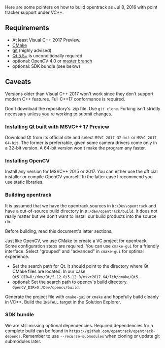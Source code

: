 Here are some pointers on how to build opentrack as Jul 8, 2016 with point tracker support under VC++.

## Requirements
- At least Visual C++ 2017 Preview.
- [CMake](https://cmake.org/download/)
- [git](https://git-scm.com) (highly advised)
- [Qt 5.5+](https://download.qt.io/archive/qt/) is unconditionally required
- optional: OpenCV 4.0 or [master branch](https://github.com/opencv/opencv/)
- optional: SDK bundle (see below)

## Caveats

Versions older than Visual C++ 2017 won't work since they don't support modern C++ features. Full C++17 conformance is required.

Don't download the repository's .zip file. Use `git clone`. Forking isn't strictly necessary unless you're working to submit changes.

### Installing Qt built with MSVC++ 17 Preview

Download Qt from its official site and select `MSVC 2017 32-bit` or `MSVC 2017 64-bit`. The former is preferrable, given some camera drivers come only in a 32-bit version. A 64-bit version won't make the program any faster.

### Installing OpenCV

Install any version for MSVC++ 2015 or 2017. You can either use the official installer or compile OpenCV yourself. In the latter case I recommend you use static libraries.

### Building opentrack
It is assumed that we have the opentrack sources in `D:\Dev\opentrack` and have a out-of-source build directory in `D:/dev/opentrack/build`. It does not really matter but we don't want to install our build products into the source dir. 

Before building, read this document's latter sections.

Just like OpenCV, we use CMake to create a VC project for opentrack. Some configuration steps are required. You can use `cmake-gui` for a friendly interface. Select "grouped" and "advanced" in `cmake-gui` for optimal experience.

- Set the search path for Qt. It should point to the directory where Qt CMake files are located. In our case `Qt5_DIR=D:/dev/Qt/5.12.0/5.12.0/msvc2017_64/lib/cmake/Qt5`.
- optional: Set the search path to opencv's build directory. `OpenCV_DIR=D:/Dev/opencv/build`.

Generate the project file with `cmake-gui` or `cmake` and hopefully build cleanly in VC++. Build the `INSTALL` target in the Solution Explorer.

### SDK bundle

We are still missing optional dependencies. Required dependencies for a complete build can be found in `https://github.com/opentrack/opentrack-depends`. Remember to use `--recurse-submodules` when cloning or update git submodules later.
